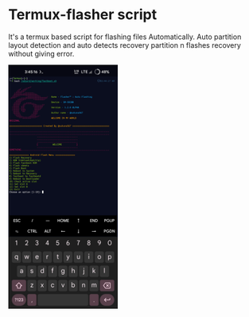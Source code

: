 # Termux-flasher script
It's a termux based script for flashing files Automatically. Auto partition layout detection and auto detects recovery partition n flashes recovery without giving error.

<img src="flasher.png" alt="Flasher Logo" width="220"/>
